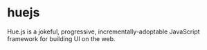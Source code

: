 # huejs
Hue.js is a jokeful, progressive, incrementally-adoptable JavaScript framework for building UI on the web.
